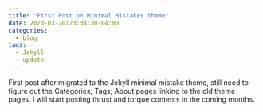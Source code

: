```yaml
---
title: "First Post on Minimal Mistakes theme"
date: 2023-03-20T23:34:30-04:00
categories:
  - blog
tags:
  - Jekyll
  - update
---
```


First post after migrated to the Jekyll minimal mistake theme, still need to figure out the Categories; Tags; About pages linking to the old theme pages. I will start posting thrust and torque contents in the coming months.

